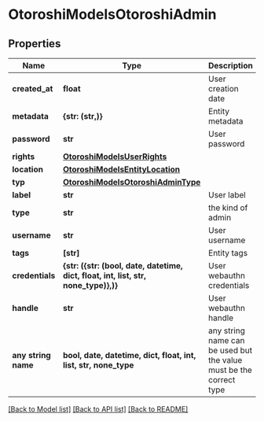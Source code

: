 # OtoroshiModelsOtoroshiAdmin


## Properties
Name | Type | Description | Notes
------------ | ------------- | ------------- | -------------
**created_at** | **float** | User creation date | [optional] 
**metadata** | **{str: (str,)}** | Entity metadata | [optional] 
**password** | **str** | User password | [optional] 
**rights** | [**OtoroshiModelsUserRights**](OtoroshiModelsUserRights.md) |  | [optional] 
**location** | [**OtoroshiModelsEntityLocation**](OtoroshiModelsEntityLocation.md) |  | [optional] 
**typ** | [**OtoroshiModelsOtoroshiAdminType**](OtoroshiModelsOtoroshiAdminType.md) |  | [optional] 
**label** | **str** | User label | [optional] 
**type** | **str** | the kind of admin | [optional] 
**username** | **str** | User username | [optional] 
**tags** | **[str]** | Entity tags | [optional] 
**credentials** | **{str: ({str: (bool, date, datetime, dict, float, int, list, str, none_type)},)}** | User webauthn credentials | [optional] 
**handle** | **str** | User webauthn handle | [optional] 
**any string name** | **bool, date, datetime, dict, float, int, list, str, none_type** | any string name can be used but the value must be the correct type | [optional]

[[Back to Model list]](../README.md#documentation-for-models) [[Back to API list]](../README.md#documentation-for-api-endpoints) [[Back to README]](../README.md)


